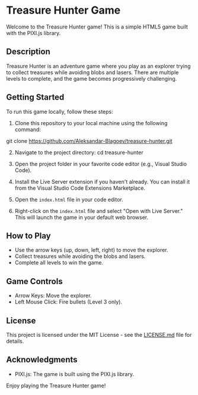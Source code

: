 # Treasure Hunter Game

Welcome to the Treasure Hunter game! This is a simple HTML5 game built with the PIXI.js library.

## Description

Treasure Hunter is an adventure game where you play as an explorer trying to collect treasures while avoiding blobs and lasers. There are multiple levels to complete, and the game becomes progressively challenging.

## Getting Started

To run this game locally, follow these steps:

1. Clone this repository to your local machine using the following command:

git clone https://github.com/Aleksandar-Blagoev/treasure-hunter.git

2. Navigate to the project directory:
cd treasure-hunter


3. Open the project folder in your favorite code editor (e.g., Visual Studio Code).

4. Install the Live Server extension if you haven't already. You can install it from the Visual Studio Code Extensions Marketplace.

5. Open the `index.html` file in your code editor.

6. Right-click on the `index.html` file and select "Open with Live Server." This will launch the game in your default web browser.

## How to Play

- Use the arrow keys (up, down, left, right) to move the explorer.
- Collect treasures while avoiding the blobs and lasers.
- Complete all levels to win the game.

## Game Controls

- Arrow Keys: Move the explorer.
- Left Mouse Click: Fire bullets (Level 3 only).

## License

This project is licensed under the MIT License - see the [LICENSE.md](LICENSE.md) file for details.

## Acknowledgments

- PIXI.js: The game is built using the PIXI.js library.

Enjoy playing the Treasure Hunter game!

